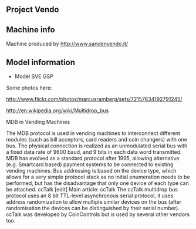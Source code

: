 ## Project Vendo

## Machine info

Machine produced by http://www.sandenvendo.it/

## Model information

* Model SVE GSP

Some photos here:

http://www.flickr.com/photos/marcusramberg/sets/72157634192791245/


http://en.wikipedia.org/wiki/Multidrop_bus

MDB in Vending Machines 

The MDB protocol is used in vending machines to interconnect different modules (such as bill acceptors, card readers and coin changers) with one bus. The physical connection is realized as an unmodulated serial bus with a fixed data rate of 9600 baud, and 9 bits in each data word transmitted.
MDB has evolved as a standard protocol after 1995, allowing alternative (e.g. Smartcard based) payment systems to be connected to existing vending machines.
Bus addressing is based on the device type, which allows for a very simple protocol stack as no initial enumeration needs to be performed, but has the disadvantage that only one device of each type can be attached.
ccTalk [edit]
Main article: ccTalk
The ccTalk multidrop bus protocol uses an 8 bit TTL-level asynchronous serial protocol, it uses address randomization to allow multiple similar devices on the bus (after randomisation the devices can be distinguished by their serial number). ccTalk was developed by CoinControls but is used by several other vendors too.

